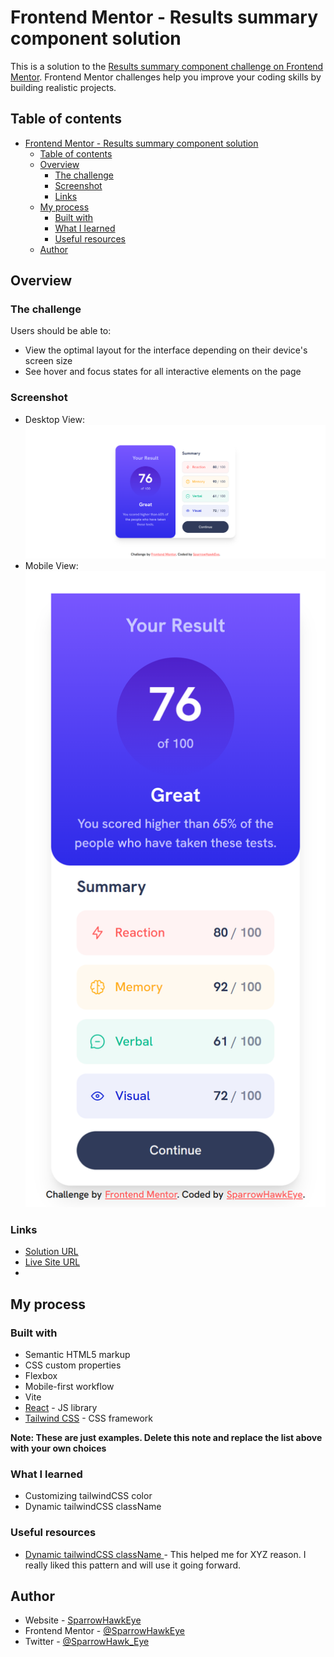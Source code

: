 # Frontend Mentor - Results summary component solution

This is a solution to the [Results summary component challenge on Frontend Mentor](https://www.frontendmentor.io/challenges/results-summary-component-CE_K6s0maV). Frontend Mentor challenges help you improve your coding skills by building realistic projects.

## Table of contents

- [Frontend Mentor - Results summary component solution](#frontend-mentor---results-summary-component-solution)
  - [Table of contents](#table-of-contents)
  - [Overview](#overview)
    - [The challenge](#the-challenge)
    - [Screenshot](#screenshot)
    - [Links](#links)
  - [My process](#my-process)
    - [Built with](#built-with)
    - [What I learned](#what-i-learned)
    - [Useful resources](#useful-resources)
  - [Author](#author)

## Overview

### The challenge

Users should be able to:

- View the optimal layout for the interface depending on their device's screen size
- See hover and focus states for all interactive elements on the page

### Screenshot

- Desktop View: ![Desktop](./screenshots/desktop.png)
- Mobile View: ![Mobile](./screenshots/mobile.png)

### Links

- [Solution URL](https://github.com/SparrowHawkEye/FM_ResultSummaryComponent)
- [Live Site URL](https://fmresultsummarycomponent.netlify.app/)
-

## My process

### Built with

- Semantic HTML5 markup
- CSS custom properties
- Flexbox
- Mobile-first workflow
- Vite
- [React](https://reactjs.org/) - JS library
- [Tailwind CSS](https://tailwindcss.com/) - CSS framework

**Note: These are just examples. Delete this note and replace the list above with your own choices**

### What I learned

- Customizing tailwindCSS color
- Dynamic tailwindCSS className

### Useful resources

- [Dynamic tailwindCSS className ](https://tailwindcss.com/docs/content-configuration#dynamic-class-names) - This helped me for XYZ reason. I really liked this pattern and will use it going forward.

## Author

- Website - [SparrowHawkEye](https://sparrowhawkeye-dev.web.app/)
- Frontend Mentor - [@SparrowHawkEye](https://www.frontendmentor.io/profile/SparrowHawkEye)
- Twitter - [@SparrowHawk_Eye](https://twitter.com/SparrowHawk_Eye)
